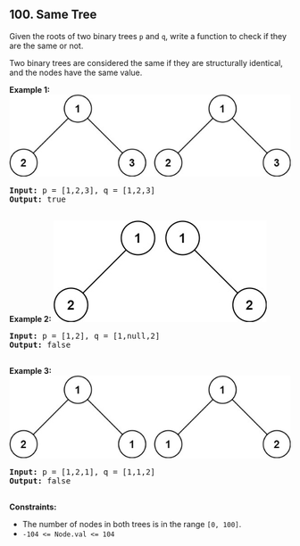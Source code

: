 ## 100. Same Tree

Given the roots of two binary trees `p` and `q`, write a function to check if they are the same or not.

Two binary trees are considered the same if they are structurally identical, and the nodes have the same value.

**Example 1:**
![](img1.jpg)
<pre>
<b>Input:</b> p = [1,2,3], q = [1,2,3] 
<b>Output:</b> true

</pre>

**Example 2:**
![](img2.jpg)
<pre>
<b>Input:</b> p = [1,2], q = [1,null,2]
<b>Output:</b> false 

</pre>

**Example 3:**
![](img3.jpg)
<pre>
<b>Input:</b> p = [1,2,1], q = [1,1,2]
<b>Output:</b> false 

</pre>

**Constraints:**
- The number of nodes in both trees is in the range `[0, 100]`.
- `-104 <= Node.val <= 104`